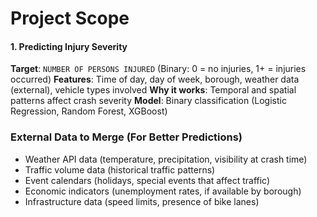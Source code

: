 # Project Scope

#### 1. **Predicting Injury Severity**

**Target**: `NUMBER OF PERSONS INJURED` (Binary: 0 = no injuries, 1+ = injuries occurred)
**Features**: Time of day, day of week, borough, weather data (external), vehicle types involved
**Why it works**: Temporal and spatial patterns affect crash severity
**Model**: Binary classification (Logistic Regression, Random Forest, XGBoost)

### External Data to Merge (For Better Predictions)

- Weather API data (temperature, precipitation, visibility at crash time)
- Traffic volume data (historical traffic patterns)
- Event calendars (holidays, special events that affect traffic)
- Economic indicators (unemployment rates, if available by borough)
- Infrastructure data (speed limits, presence of bike lanes)
